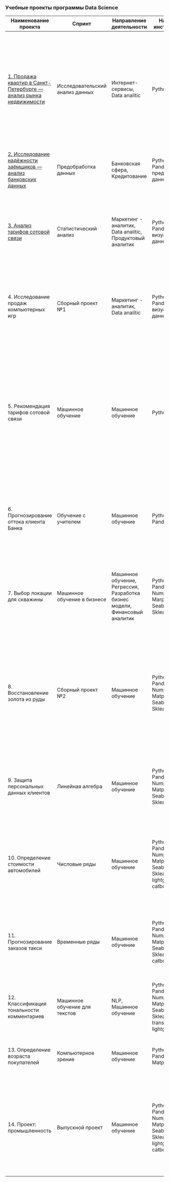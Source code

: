 ### Учебные проекты программы Data Science
| Наименование проекта 	| Спринт 	| Направление деятельности 	| Навыки и инструменты 	| Задачи проекта 	|
|---	|---	|---	|---	|---	|
| [1. Продажа квартир в Санкт-Петербурге — анализ рынка недвижимости](https://github.com/ONadin/Yandex-Practicum_project/blob/main/Project%201/1.%D0%98%D1%81%D1%81%D0%BB%D0%B5%D0%B4%D0%BE%D0%B2%D0%B0%D0%BD%D0%B8%D0%B5%20_%D0%BE%D0%B1%D1%8A%D1%8F%D0%B2%D0%BB%D0%B5%D0%BD%D0%B8%D0%B9_%D0%BE_%D0%BF%D1%80%D0%BE%D0%B4%D0%B0%D0%B6%D0%B5_%D0%BA%D0%B2%D0%B0%D1%80%D1%82%D0%B8%D1%80.ipynb)	| Исследовательский <br>анализ данных 	| Интернет-сервисы, <br>Data analitic 	| Python, Pandas 	| Ваша задача — провести <br><br>исследовательский анализ данных, который поможет <br>установить параметры, влияющие на цену объектов. <br>Это позволит построить автоматизированную систему: <br>она отследит аномалии и мошенническую деятельность. |
| [2. Исследование надёжности заёмщиков — анализ банковских данных](https://github.com/ONadin/Yandex-Practicum_project/blob/main/Project%202/2.%D0%98%D1%81%D1%81%D0%BB%D0%B5%D0%B4%D0%BE%D0%B2%D0%B0%D0%BD%D0%B8%D0%B5_%D0%BD%D0%B0%D0%B4%D0%B5%D0%B6%D0%BD%D0%BE%D1%81%D1%82%D0%B8_%D0%B7%D0%B0%D0%B5%D0%BC%D1%89%D0%B8%D0%BA%D0%BE%D0%B2.ipynb) 	| Предобработка данных 	| Банковская сфера, <br>Кредитование 	| Python, Pandas, предобработка данных 	| Нужно разобраться, влияет ли семейное положение и количество детей клиента на факт погашения кредита в срок.  	|
| [3. Анализ тарифов сотовой связи](https://github.com/ONadin/Yandex-Practicum_project/blob/main/Project%203/3.%D0%90%D0%BD%D0%B0%D0%BB%D0%B8%D0%B7%20%D1%82%D0%B0%D1%80%D0%B8%D1%84%D0%BE%D0%B2%20%D1%81%D0%BE%D1%82%D0%BE%D0%B2%D0%BE%D0%B3%D0%BE%20%D0%BE%D0%BF%D0%B5%D1%80%D0%B0%D1%82%D0%BE%D1%80%D0%B0.ipynb) | Статистический анализ 	| Маркетинг - аналитик, Data analitic, <br>Продуктовый аналитик 	| Python, Pandas, визуализация данных 	| Чтобы скорректировать рекламный бюджет, коммерческий департамент хочет понять, какой тариф приносит больше денег. Нужно проанализировать поведение клиентов и сделать вывод — какой тариф лучше.  	|
| 4. Исследование продаж компьютерных игр | Сборный проект №1 	| Маркетинг - аналитик, Data analitic 	| Python, Pandas, визуализация данных 	| Нужно выявить определяющие успешность игры закономерности. Это позволит сделать ставку на потенциально популярный продукт и спланировать рекламные кампании. 	|
| 5. Рекомендация тарифов сотовой связи | Машинное обучение 	| Машинное обучение 	| Python, Pandas 	| Разработать модель DS, которая бы предложила новый оптимальный тарифный план для каждого клиента оператора телеком. многие из его абонентов пользуются устаревшими тарифными планами. Они хотят разработать модель, которая будет анализировать поведение абонентов и рекомендовать один из новых тарифных планов Megaline: Smart или Ultra. 	|
| 6. Прогнозирование оттока клиента Банка | Обучение с учителем 	| Машинное обучение 	| Python, Pandas, Numpy	|  Нужно спрогнозировать, уйдёт клиент из банка в ближайшее время или нет на основе исторических данных о поведении клиентов и расторжении договоров с банком. 	|
| 7. Выбор локации для скважины	| Машинное обучение в бизнесе 	| Машинное обучение, Регрессия, Разработка бизнес модели, <br>Финансовый аналитик 	|  Python, Pandas, Numpy, Marplotlib, Seaborn, Sklearn	| Нужно решить, где бурить новую скважину. Построить модель для определения региона, где добыча принесёт наибольшую прибыль. Проанализировать возможную прибыль и риски техникой Bootstrap. 	|
| 8. Восстановление золота из руды | Сборный проект №2 | Машинное обучение 	|  Python, Pandas, Numpy, Matplotlib, Seaborn, Sklearn	| Разработать модель, которая должна предсказать коэффициент восстановления золота из золотосодержащей руды на данных с параметрами добычи и очистки. Модель поможет оптимизировать производство, чтобы не запускать предприятие с убыточными характеристиками. 	|
| 9. Защита персональных данных клиентов | Линейная алгебра 	| Машинное обучение 	|  Python, Pandas, Numpy, Matplotlib, Seaborn, Sklearn	| Нужно защитить данные клиентов страховой компании. Необходимо разработать такой метод преобразования данных, чтобы по ним было сложно восстановить персональную информацию. 	|
| 10. Определение стоимости автомобилей | Числовые ряды 	| Машинное обучение 	| Python, Pandas, Numpy, Matplotlib, Seaborn, Sklearn, lightgbm, catboost	|  Необходимо разработать приложение, чтобы привлечь новых клиентов. В нём можно будет узнать рыночную стоимость своего автомобиля. Нужно разработать модель, которая умеет её определять. 	|
| 11. Прогнозирование заказов такси | Временные ряды 	| Машинное обучение 	| Python, Pandas, Numpy, Matplotlib, Seaborn, Sklearn, catboost 	| Необходимо разработать модель предсказания, которая может прогнозировать количество заказов такси на следующий час, чтобы получить возможность привлекать больше водителей в период пиковой нагрузки.	|
| 12. Классификация тональности комментариев 	| Машинное обучение для текстов 	| NLP, Машинное обучение 	|  Python, Pandas, Numpy, Matplotlib, Seaborn, Sklearn, transformer, lightgbm	| Магазину нужен инструмент, который будет искать токсичные комментарии и отправлять их на модерацию.  	|
| 13. Определение возраста покупателей 	| Компьютерное зрение 	| Машинное обучение 	| Python, Pandas, Matplotlib	| Необходимо построить модель, которая по фотографии определит приблизительный возраст человека. 	|
| 14. Проект: промышленность 	| Выпускной проект 	|  Машинное обучение	| Python, Pandas, Numpy, Matplotlib, Seaborn, Sklearn, lightgbm, catboost 	| Для оптимизации производственных расходы, металлургический комбинат решил уменьшить потребление электроэнергии на этапе обработки стали. Задача — построить модель, которая будет предсказывать температуру этого сплава. 	|
